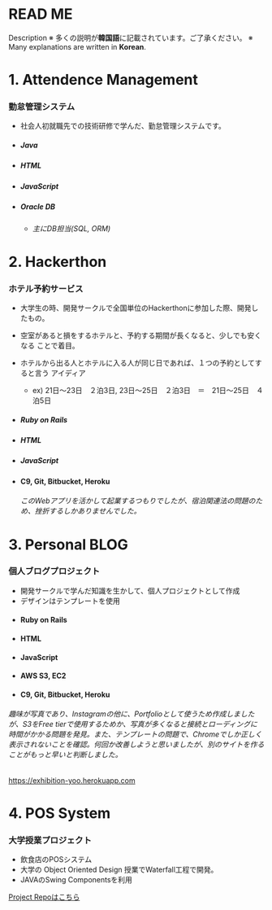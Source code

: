 READ ME
==
Description
※ 多くの説明が**韓国語**に記載されています。ご了承ください。
※ Many explanations are written in **Korean**.

# 1. Attendence Management
### 勤怠管理システム

- 社会人初就職先での技術研修で学んだ、勤怠管理システムです。

- ##### Java

- ##### HTML

- ##### JavaScript

- ##### Oracle DB

  - ###### 主にDB担当(SQL, ORM)

  


# 2. Hackerthon
### ホテル予約サービス

- 大学生の時、開発サークルで全国単位のHackerthonに参加した際、開発したもの。

- 空室があると損をするホテルと、予約する期間が長くなると、少しでも安くなる
  ことで着目。

 - ホテルから出る人とホテルに入る人が同じ日であれば、１つの予約としてすると言う
   アイディア

   - ex) 21日〜23日　２泊3日, 23日〜25日　２泊3日　＝　21日〜25日　４泊5日

- ##### Ruby on Rails

- ##### HTML

- ##### JavaScript

- #### C9, Git, Bitbucket, Heroku

    ###### このWebアプリを活かして起業するつもりでしたが、宿泊関連法の問題のため、挫折するしかありませんでした。

# 3. Personal BLOG

### 個人ブログプロジェクト

- 開発サークルで学んだ知識を生かして、個人プロジェクトとして作成
- デザインはテンプレートを使用
- #### Ruby on Rails
- #### HTML
- #### JavaScript
- #### AWS S3, EC2
- #### C9, Git, Bitbucket, Heroku

###### 趣味が写真であり、Instagramの他に、Portfolioとして使うため作成しましたが、S3をFree tierで使用するためか、写真が多くなると接続とローディングに時間がかかる問題を発見。また、テンプレートの問題で、Chromeでしか正しく表示されないことを確認。何回か改善しようと思いましたが、別のサイトを作ることがもっと早いと判断しました。

<https://exhibition-yoo.herokuapp.com>



# 4. POS System

### 大学授業プロジェクト

- 飲食店のPOSシステム
- 大学の Object Oriented Design 授業でWaterfall工程で開発。
- JAVAのSwing Componentsを利用

[Project Repoはこちら](https://github.com/Yoodahun/POS_System)

